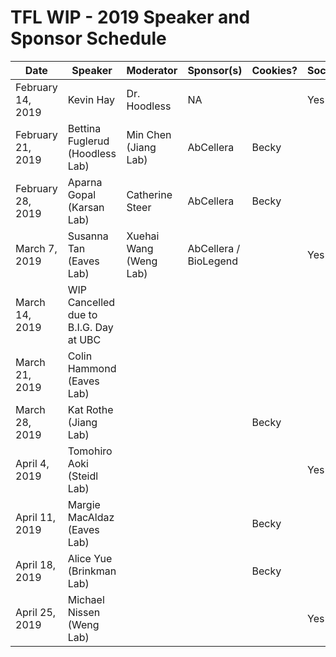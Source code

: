 # TFL WIP - 2019 Speaker and Sponsor Schedule

| Date              | Speaker                                | Moderator            | Sponsor(s) | Cookies? | Social? |
|-------------------|----------------------------------------|----------------------|------------|----------|---------|
| February 14, 2019 | Kevin Hay                              | Dr. Hoodless         | NA         |          | Yes     |
| February 21, 2019 | Bettina Fuglerud (Hoodless Lab)        | Min Chen (Jiang Lab) | AbCellera  | Becky    |         |
| February 28, 2019 | Aparna Gopal (Karsan Lab)              | Catherine Steer      | AbCellera   | Becky    |         |
| March 7, 2019     | Susanna Tan (Eaves Lab)                | Xuehai Wang (Weng Lab)  | AbCellera / BioLegend   |          | Yes     |
| March 14, 2019    | WIP Cancelled due to B.I.G. Day at UBC |                      |            |          |         |
| March 21, 2019    | Colin Hammond (Eaves Lab)              |                      |            |          |         |
| March 28, 2019    | Kat Rothe (Jiang Lab)                  |                      |            | Becky    |         |
| April 4, 2019     | Tomohiro Aoki (Steidl Lab)             |                      |            |          | Yes     |
| April 11, 2019    | Margie MacAldaz (Eaves Lab)            |                      |            | Becky    |         |
| April 18, 2019    | Alice Yue (Brinkman Lab)               |                      |            | Becky    |         |
| April 25, 2019    | Michael Nissen (Weng Lab)              |                      |            |          | Yes     |
